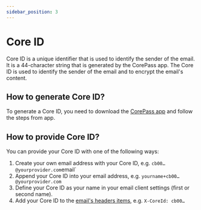 ```yaml
---
sidebar_position: 3
---
```


# Core ID

Core ID is a unique identifier that is used to identify the sender of the email. It is a 44-character string that is generated by the CorePass app. The Core ID is used to identify the sender of the email and to encrypt the email's content.

## How to generate Core ID?

To generate a Core ID, you need to download the [CorePass app](https://corepass.net) and follow the steps from app.

## How to provide Core ID?

You can provide your Core ID with one of the following ways:

1. Create your own email address with your Core ID, e.g. `cb00…@yourprovider.com`email`
2. Append your Core ID into your email address, e.g. `yourname+cb00…@yourprovider.com`
3. Define your Core ID as your name in your email client settings (first or second name).
4. Add your Core ID to the [email's headers items](/docs/guide/custom-headers), e.g. `X-CoreId: cb00…`

